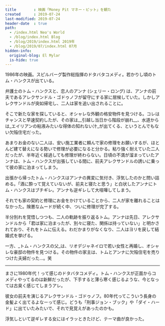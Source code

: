 ```yaml
---
title        : 映画「Money Pit マネー・ピット」を観た
created      : 2019-07-24
last-modified: 2019-07-24
header-date  : true
path:
  - /index.html Neo's World
  - /blog/index.html Blog
  - /blog/2019/index.html 2019年
  - /blog/2019/07/index.html 07月
hidden-info:
  original-blog: El Mylar
  is-hide: true
---
```


1986年の映画。スピルバーグ製作総指揮のドタバタコメディ。若かりし頃のトム・ハンクスが出ている。

弁護士のトム・ハンクスと、恋人のアンナ (シェリー・ロング) は、アンナの前夫であるアレクサンドル・ゴドゥノフが留守にする家に居候していた。しかしアレクサンドルが突如帰宅し、二人は家を追い出されることに。

そこで新たな家を探していると、オシャレな外観の格安物件を見つける。コレはチャンスと早速契約したが、その家は__引越し当日から階段が崩れ__、水道からは_エイリアンの粘液みたいな得体の知れない汁_が出てくる、というとんでもない欠陥住宅だった。

あまりお金のない二人は、安い施工業者に頼んで家の修理をお願いするが、ほとんど建て替えになる勢いで修理が必要になると分かる。粘り強く耐えていた二人だったが、半年近く経過しても修理が終わらない。日頃の不満が溜まっていたアンナは、トム・ハンクスが出張している間に、前夫アレクサンドルの誘いに乗って彼の家に泊まってしまう。

出張から帰ったトム・ハンクスはアンナの異変に気付き、浮気したのかと問い詰める。「酒に酔って覚えていないが、前夫と寝たと思う」と白状したアンナにトム・ハンクスはブチギレ。アンナも逆ギレして大喧嘩してしまう。

それでも家の契約と修理にお金をかけていることから、二人が家を離れることはなかった。険悪なムードが続く中、ついに修理が完了する。

半分別れを覚悟しつつも、二人の軌跡を振り返るトム。アンナは先日、アレクサンドルから「君は家に泊まったが、別々に寝た、関係は持っていない」と明かされており、それをトムに伝える。わだかまりがなくなり、二人はヨリを戻して結婚式を挙げる。

一方、_トム・ハンクスの父_は、リオデジャネイロで若い女性と再婚し、オシャレな豪邸の物件を見つける。その物件の家主は、トムとアンナに欠陥住宅を売りつけた夫婦だった…。笑

---

まさに1980年代！って感じのドタバタコメディ。トム・ハンクスが正面からコメディやってるのは新鮮だったが、下手すると薄ら寒く感じるような、今となっては古臭く感じてしまうアレ。

彼女の前夫を演じるアレクサンドル・ゴドゥノフ。80年代ってこういう長身の金髪よく出てるよなーって感じ。どうも「刑事ジョン・ブック」や「ダイ・ハード」に出ていたみたいで、それで見覚えがあったのかも。

浮気しといて逆ギレする女にはイラッときたけど、テーマ曲が良かった。
